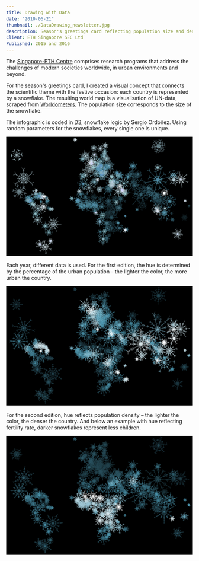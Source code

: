 ```yaml
---
title: Drawing with Data
date: "2010-06-21"
thumbnail: ./DataDrawing_newsletter.jpg
description: Season's greetings card reflecting population size and density on a world map using unique snowflakes coded in Javascript.
Client: ETH Singapore SEC Ltd
Published: 2015 and 2016
---
```


The [Singapore-ETH Centre](https://sec.ethz.ch/) comprises research programs that address the challenges of modern societies worldwide, in urban environments and beyond.

For the season's greetings card, I created a visual concept that connects the scientific theme with the festive occasion: each country is represented by a snowflake. The resulting world map is a visualisation of UN-data, scraped from <a href="https://www.worldometers.info/world-population/population-by-country/">Worldometers.</a> The population size corresponds to the size of the snowflake.

The infographic is coded in [D3](https://d3js.org/), snowflake logic by Sergio Ordóñez. Using random parameters for the snowflakes, every single one is unique.

<div class="kg-nopointer">

![Data drawing urbanisation different versions](./DataDrawing_urbanisation.gif)

</div>

Each year, different data is used. For the first edition, the hue is determined by the percentage of the urban population - the lighter the color, the more urban the country.

<div class="kg-card kg-image-card kg-width-wide kg-nopointer">

![Data drawing world map density](./DataDrawing_density.jpg)

</div>

For the second edition, hue reflects population density – the lighter the color, the denser the country. And below an example with hue reflecting fertility rate, darker snowflakes represent less children.

<div class="kg-card kg-image-card kg-width-wide kg-nopointer">

![Data drawing world map fertility rate](./DataDrawing_fertility.jpg)

</div>
